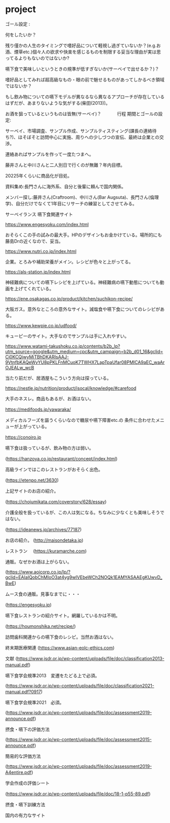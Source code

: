 # project
ゴール設定 : 

何をしたいか？

残り僅かの人生のタイミングで嗜好品について軽視し過ぎていないか？(e.g.お酒、煙草etc.)個々人の欲求や快楽を感じるものを制限する妥当な理由が実は思ってるよりもないのではないか?

嚥下食で美味しいというときの規準が低すぎないか(サーベイで出せるか？)？

嗜好品としてみれば超高級なもの・眼の前で魅せるものがあってしかるべき領域ではないか？

もし飲み物についての嚥下モデルが異なるなら異なるアプローチが存在しているはずだが、あまりないような気がする(柴田(2013))。

お酒を狙っているというものは皆無(サーベイ)？　　
　
行程
期間とゴールの設定:

サーベイ、市場調査、サンプル作成、サンプルティスティング(課長の連絡待ち?)、ほそぼそと訪問中心に実施、周りへの少しづつの宣伝、最終は企業との交渉。

連絡あればサンプルを作って一度たつまへ。

藤井さんと中川さんと二人別日で行くのが無難？年内目標。

20225年くらいに商品化が目処。


資料集め:長門さんに海外系、自分と後輩に頼んで国内関係。

メンバー探し:藤井さん(Craftroom)、中川さん(Bar Augsuta)、長門さん(倫理学)、自分だけでなくて1年目にリサーチの練習としてさせてみる。

サーベイランス
嚥下食関連サイト

<https://www.engesyoku.com/index.html>

おそらくこの手の試みの最大手。HPのデザインもお金かけている。場所的にも藤島Drの近くなので、妥当。

<https://www.nutri.co.jp/index.html>

企業。とろみや補助栄養がメイン。レシピが色々と上がってる。

<https://als-station.jp/index.html>

神経難病についての嚥下レシピを上げている。神経難病の嚥下動態についても動画を上げてくれている。

<https://ene.osakagas.co.jp/product/kitchen/suchikon-recipe/>

大阪ガス。意外なところの意外なサイト。減塩食や嚥下食についてのレシピがある。

<https://www.kewpie.co.jp/udfood/>

キューピーのサイト。大手なのでサンプルは手に入れやすい。

<https://www.watami-takushoku.co.jp/contents/b2b_lp?utm_source=google&utm_medium=cpc&utm_campaign=b2b_d01_16&gclid=Cj0KCQjwyMiTBhDKARIsAAJ-9VtnfbKAQeWvYU8pPKLFnMCuoK7TWHX7LapTpaUfar08PMlCA9aEC_waArOJEALw_wcB>

当たり前だが、居酒屋もこういう方向は探っている。

<https://nestle.jp/nutrition/product/isocal/knowledge/#carefood>

大手のネスレ。商品もあるが、お酒はない。

<https://medifoods.jp/yawaraka/>　

メディカルフーズを謳うくらいなので糖尿や嚥下障害etc.の 条件に合わせたメニューが上がっている。

<https://conoiro.jp>　

嚥下食は扱っているが、飲み物の方は弱い。

(https://hanzoya.co.jp/restaurant/concept/index.html)　

高級ラインではこのレストランがおそらく出色。

(https://etenpo.net/3630)　

上記サイトのお店の紹介。

(https://chojumikata.com/coverstory/628/essay)　

介護全般を扱っているが、この人は気になる。ちなみに少なくとも美味しそうではない。

(https://ideanews.jp/archives/77187)　

お店の紹介。
(http://maisondetaka.jp)　

レストラン　
(https://kuramarche.com)　

通販。なぜかお酒は上がらない。

(https://www.aoicorp.co.jp/lp/?gclid=EAIaIQobChMIoO3at4yg9wIVEbeWCh2NOQk1EAMYASAAEgKUwvD_BwE)　

ムース食の通販。見事なまでに・・・

(https://engesyoku.jp)　

嚥下食レストランの紹介サイト。網羅しているかは不明。

(https://houmonshika.net/recipe/)　

訪問歯科関連からの嚥下食のレシピ。当然お酒はない。

終末期医療関連
(https://www.asian-eolc-ethics.com)　

文献
(https://www.jsdr.or.jp/wp-content/uploads/file/doc/classification2013-manual.pdf)　

嚥下食学会規準2013　変遷をたどる上で必須。

(https://www.jsdr.or.jp/wp-content/uploads/file/doc/classification2021-manual.pdf?0917)　

嚥下食学会規準2021　必須。

(https://www.jsdr.or.jp/wp-content/uploads/file/doc/assessment2019-announce.pdf)　

摂食・嚥下の評価方法

(https://www.jsdr.or.jp/wp-content/uploads/file/doc/assessment2015-announce.pdf)　

簡易的な評価方法

(https://www.jsdr.or.jp/wp-content/uploads/file/doc/assessment2019-A4entire.pdf)　

学会作成の評価シート　

(https://www.jsdr.or.jp/wp-content/uploads/file/doc/18-1-p55-89.pdf)　

摂食・嚥下訓練方法
　

国内の有力なサイト
